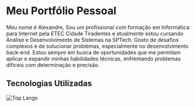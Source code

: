 # Meu Portfólio Pessoal

Meu nome é Alexandre, Sou um profissional com formação em Informática para Internet pela ETEC Cidade Tiradentes e atualmente estou cursando Análise e Desenvolvimento de Sistemas na SPTech. Gosto de desafios complexos e de solucionar problemas, especialmente no desenvolvimento back-end. Estou sempre em busca de oportunidades que me permitam aplicar e expandir minhas habilidades técnicas, enfrentando problemas difíceis com determinação e precisão.

## Tecnologias Utilizadas
![Top Langs](https://github-readme-stats.vercel.app/api/top-langs/?username=AlexandreFrizzon&layout=compact&theme=dracula)
